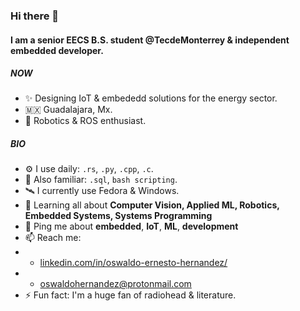 ### Hi there 👋 ###

#### I am a senior EECS B.S. student @TecdeMonterrey & independent embedded developer.

##### NOW

- ✨ Designing IoT & embededd solutions for the energy sector.
- 🇲🇽 Guadalajara, Mx.
- 🤖 Robotics & ROS enthusiast.

##### BIO

- ⚙️ I use daily: `.rs`, `.py`, `.cpp`, `.c`.
- 🔨 Also familiar: `.sql`, `bash scripting`.
- 🛰 I currently use Fedora & Windows.
- 🌱 Learning all about **Computer Vision, Applied ML, Robotics, Embedded Systems, Systems Programming**
- 💬 Ping me about **embedded**, **IoT**, **ML**, **development**
- 📫 Reach me: 
- - [linkedin.com/in/oswaldo-ernesto-hernandez/](https://www.linkedin.com/in/oswaldo-ernesto-hernandez/)
- - oswaldohernandez@protonmail.com
- ⚡️ Fun fact: I'm a huge fan of radiohead & literature.
